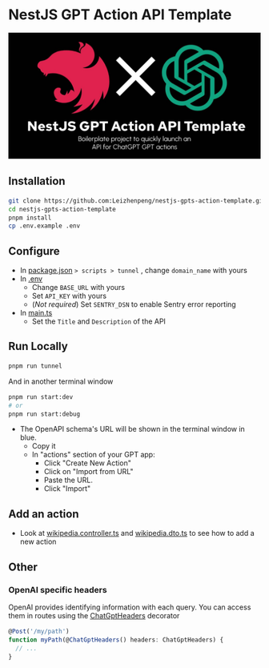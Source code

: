 # NestJS GPT Action API Template

![Social Image with alt text](./docs/social.jpg 'Logo for this boilerplate project to quickly launch a NestJS powered API for ChatGPT actions')

## Installation

```bash
git clone https://github.com:Leizhenpeng/nestjs-gpts-action-template.git
cd nestjs-gpts-action-template
pnpm install
cp .env.example .env
```

## Configure

- In [package.json](./package.json) `> scripts > tunnel` , change `domain_name` with yours
- In [.env](./.env)
  - Change `BASE_URL` with yours
  - Set `API_KEY` with yours
  - (_Not required_) Set `SENTRY_DSN` to enable Sentry error reporting
- In [main.ts](./src/main.ts)
  - Set the `Title` and `Description` of the API

## Run Locally

```bash
pnpm run tunnel
```

And in another terminal window

```bash
pnpm run start:dev
# or
pnpm run start:debug
```

- The OpenAPI schema's URL will be shown in the terminal window in blue.
  - Copy it
  - In "actions" section of your GPT app:
    - Click "Create New Action"
    - Click on "Import from URL"
    - Paste the URL.
    - Click "Import"

## Add an action

- Look at [wikipedia.controller.ts](./src/wikipedia/wikipedia.controller.ts) and [wikipedia.dto.ts](./src/wikipedia/wikipedia.dto.ts) to see how to add a new action

## Other

### OpenAI specific headers

OpenAI provides identifying information with each query. You can access them in routes using the [ChatGptHeaders](./src/chat-gpt/chat-gpt.dto.ts) decorator

```ts
@Post('/my/path')
function myPath(@ChatGptHeaders() headers: ChatGptHeaders) {
  // ...
}
```
